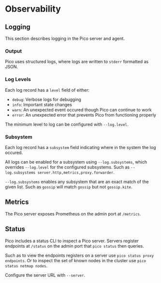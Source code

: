 # Observability

## Logging
This section describes logging in the Pico server and agent.

### Output
Pico uses structured logs, where logs are written to `stderr` formatted as
JSON.

### Log Levels
Each log record has a `level` field of either:
* `debug`: Verbose logs for debugging
* `info`: Important state changes
* `warn`: An unexpected event occured though Pico can continue to work
* `error`: An unexpected error that prevents Pico from functioning
properly

The minimum level to log can be configured with `--log.level`.

### Subsystem
Each log record has a `subsystem` field indicating where in the system the
log occured.

All logs can be enabled for a subsystem using `--log.subsystems`, which
overrides `--log.level` for the configured subsystems. Such as
`--log.subsystems server.http,metrics,proxy.forwarder`.

`--log.subsystems` enables any subsystem that are an exact match of the given
list. Such as `gossip` will match `gossip` but not `gossip.kite`.

## Metrics
The Pico server exposes Prometheus on the admin port at `/metrics`.

## Status
Pico includes a status CLI to inspect a Pico server. Servers register endpoints
at `/status` on the admin port that `pico status` then queries.

Such as to view the endpoints registers on a server use
`pico status proxy endpoints`. Or to inspect the set of known nodes in the
cluster use `pico status netmap nodes`.

Configure the server URL with `--server`.
